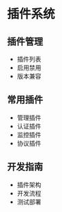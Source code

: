 # 插件系统

## 插件管理
- 插件列表
- 启用禁用
- 版本兼容

## 常用插件
- 管理插件
- 认证插件
- 监控插件
- 协议插件

## 开发指南
- 插件架构
- 开发流程
- 测试部署 